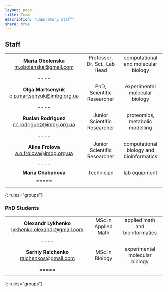 ```yaml
---
layout: page
title: Team
description: "Laboratory staff"
share: true
---
```


## Staff

|  |  |  |
|:-------:|:-------:|:-------:|
| <b>Maria Obolenska</b> <a href="mailto:m.obolenska@gmail.com">m.obolenska@gmail.com</a> | Professor, Dr. Sci., Lab Head | computational and molecular biology |
|----
| <b>Olga Martsenyuk</b> <a href="mailto:o.p.martsenyuk@imbg.org.ua">o.p.martsenyuk@imbg.org.ua</a> | PhD, Scientific Researcher | experimental molecular biology  |
|----
| <b>Ruslan Rodriguez</b> <a href="mailto:r.r.rodriguez@imbg.org.ua">r.r.rodriguez@imbg.org.ua</a> | Junior Scientific Researcher | proteomics, metabolic modelling |
|----
| <b>Alina Frolova</b> <a href="mailto:a.o.frolova@imbg.org.ua">a.o.frolova@imbg.org.ua</a> | Junior Scientific Researcher | computational biology and bioinformatics  |
|----
| <b>Maria Chabanova</b> | Technician | lab equipment |
|=====
|  |  |  |
{: rules="groups"}

### PhD Students

|  |  |  |
|:-------:|:-------:|:-------:|
| <b>Olexandr Lykhenko</b> <a href="mailto:lykhenko.olexandr@gmail.com ">lykhenko.olexandr@gmail.com</a> | MSc in Applied Math | applied math and bioinformatics |
|----
| <b>Serhiy Ralchenko</b> <a href="mailto:ralchenkos@gmail.com">ralchenkos@gmail.com</a> | MSc in Biology | experimental molecular biology  |
|=====
|  |  |  |
{: rules="groups"}

